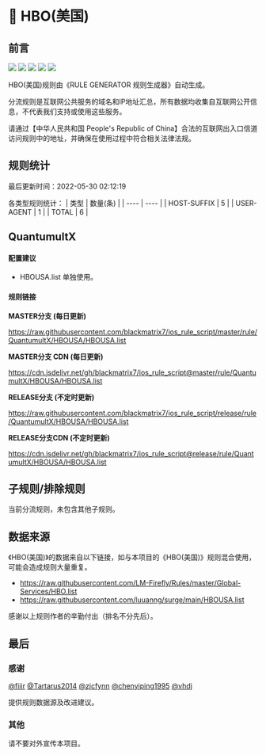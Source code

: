 # 🧸 HBO(美国)

## 前言

![](https://shields.io/badge/-移除重复规则-ff69b4) ![](https://shields.io/badge/-DOMAIN与DOMAIN--SUFFIX合并-green) ![](https://shields.io/badge/-DOMAIN--SUFFIX间合并-critical) ![](https://shields.io/badge/-DOMAIN--SUFFIX与DOMAIN--KEYWORD合并-blue) ![](https://shields.io/badge/-IP--CIDR(6)合并-blueviolet) 

HBO(美国)规则由《RULE GENERATOR 规则生成器》自动生成。

分流规则是互联网公共服务的域名和IP地址汇总，所有数据均收集自互联网公开信息，不代表我们支持或使用这些服务。

请通过【中华人民共和国 People's Republic of China】合法的互联网出入口信道访问规则中的地址，并确保在使用过程中符合相关法律法规。

## 规则统计

最后更新时间：2022-05-30 02:12:19

各类型规则统计：
| 类型 | 数量(条)  | 
| ---- | ----  |
| HOST-SUFFIX | 5  | 
| USER-AGENT | 1  | 
| TOTAL | 6  | 


## QuantumultX 

#### 配置建议
- HBOUSA.list 单独使用。

#### 规则链接
**MASTER分支 (每日更新)**

https://raw.githubusercontent.com/blackmatrix7/ios_rule_script/master/rule/QuantumultX/HBOUSA/HBOUSA.list

**MASTER分支 CDN (每日更新)**

https://cdn.jsdelivr.net/gh/blackmatrix7/ios_rule_script@master/rule/QuantumultX/HBOUSA/HBOUSA.list

**RELEASE分支 (不定时更新)**

https://raw.githubusercontent.com/blackmatrix7/ios_rule_script/release/rule/QuantumultX/HBOUSA/HBOUSA.list

**RELEASE分支CDN (不定时更新)**

https://cdn.jsdelivr.net/gh/blackmatrix7/ios_rule_script@release/rule/QuantumultX/HBOUSA/HBOUSA.list

## 子规则/排除规则


当前分流规则，未包含其他子规则。

## 数据来源

《HBO(美国)》的数据来自以下链接，如与本项目的《HBO(美国)》规则混合使用，可能会造成规则大量重复。

- https://raw.githubusercontent.com/LM-Firefly/Rules/master/Global-Services/HBO.list
- https://raw.githubusercontent.com/luuanng/surge/main/HBOUSA.list


感谢以上规则作者的辛勤付出（排名不分先后）。

## 最后

### 感谢

[@fiiir](https://github.com/fiiir) [@Tartarus2014](https://github.com/Tartarus2014) [@zjcfynn](https://github.com/zjcfynn) [@chenyiping1995](https://github.com/chenyiping1995) [@vhdj](https://github.com/vhdj)

提供规则数据源及改进建议。

### 其他

请不要对外宣传本项目。